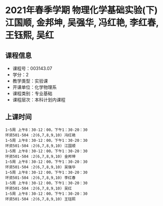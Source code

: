 # 2021年春季学期 物理化学基础实验(下) 江国顺, 金邦坤, 吴强华, 冯红艳, 李红春, 王钰熙, 吴红






## 课程信息

- 课程号：003143.07
- 学分：2
- 教学类型：实验课
- 开课单位：化学物理系
- 课程类别：专业基础
- 课程层次：本科计划内课程

## 上课时间

```
1~5周 上午8：30-12：00，下午1：30-20：30
环资501-504 :2(6,7,8,9,10) 冯红艳
1~5周 上午8：30-12：00，下午1：30-20：30
环资501-504 :2(6,7,8,9,10) 江国顺
1~5周 上午8：30-12：00，下午1：30-20：30
环资501-504 :2(6,7,8,9,10) 金邦坤
1~5周 上午8：30-12：00，下午1：30-20：30
环资501-504 :2(6,7,8,9,10) 吴强华
1~5周 上午8：30-12：00，下午1：30-20：30
环资501-504 :2(6,7,8,9,10) 李红春
1~5周 上午8：30-12：00，下午1：30-20：30
环资501-504 :2(6,7,8,9,10) 吴红
1~5周 上午8：30-12：00，下午1：30-20：30
环资501-504 :2(6,7,8,9,10) 王钰熙
```

